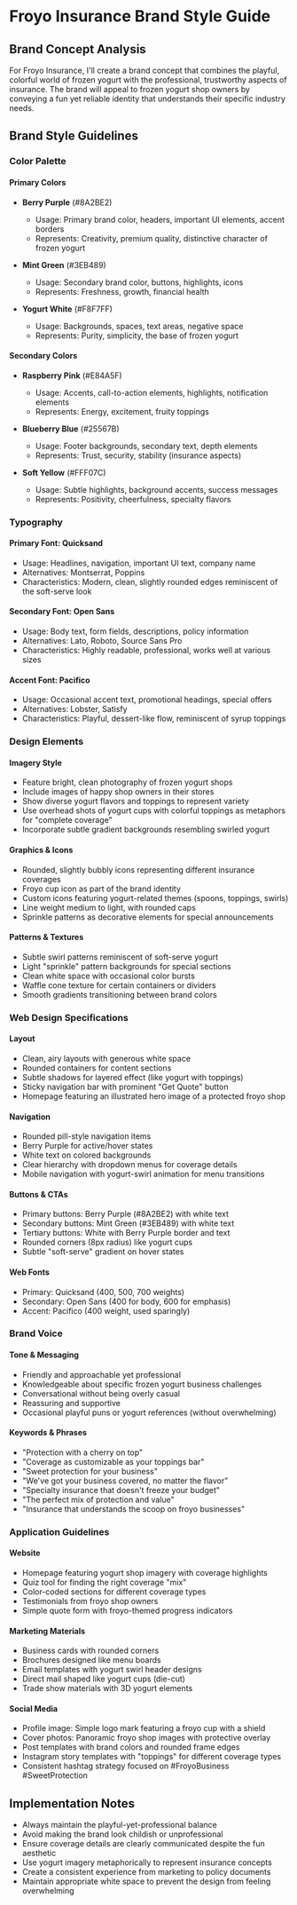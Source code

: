 # Froyo Insurance Brand Style Guide

## Brand Concept Analysis
For Froyo Insurance, I'll create a brand concept that combines the playful, colorful world of frozen yogurt with the professional, trustworthy aspects of insurance. The brand will appeal to frozen yogurt shop owners by conveying a fun yet reliable identity that understands their specific industry needs.

## Brand Style Guidelines

### Color Palette

#### Primary Colors
- **Berry Purple** (#8A2BE2)
  - Usage: Primary brand color, headers, important UI elements, accent borders
  - Represents: Creativity, premium quality, distinctive character of frozen yogurt

- **Mint Green** (#3EB489)
  - Usage: Secondary brand color, buttons, highlights, icons
  - Represents: Freshness, growth, financial health

- **Yogurt White** (#F8F7FF)
  - Usage: Backgrounds, spaces, text areas, negative space
  - Represents: Purity, simplicity, the base of frozen yogurt

#### Secondary Colors
- **Raspberry Pink** (#E84A5F)
  - Usage: Accents, call-to-action elements, highlights, notification elements
  - Represents: Energy, excitement, fruity toppings

- **Blueberry Blue** (#25567B)
  - Usage: Footer backgrounds, secondary text, depth elements
  - Represents: Trust, security, stability (insurance aspects)

- **Soft Yellow** (#FFF07C)
  - Usage: Subtle highlights, background accents, success messages
  - Represents: Positivity, cheerfulness, specialty flavors

### Typography

#### Primary Font: Quicksand
- Usage: Headlines, navigation, important UI text, company name
- Alternatives: Montserrat, Poppins
- Characteristics: Modern, clean, slightly rounded edges reminiscent of the soft-serve look

#### Secondary Font: Open Sans
- Usage: Body text, form fields, descriptions, policy information
- Alternatives: Lato, Roboto, Source Sans Pro
- Characteristics: Highly readable, professional, works well at various sizes

#### Accent Font: Pacifico
- Usage: Occasional accent text, promotional headings, special offers
- Alternatives: Lobster, Satisfy
- Characteristics: Playful, dessert-like flow, reminiscent of syrup toppings

### Design Elements

#### Imagery Style
- Feature bright, clean photography of frozen yogurt shops
- Include images of happy shop owners in their stores
- Show diverse yogurt flavors and toppings to represent variety
- Use overhead shots of yogurt cups with colorful toppings as metaphors for "complete coverage"
- Incorporate subtle gradient backgrounds resembling swirled yogurt

#### Graphics & Icons
- Rounded, slightly bubbly icons representing different insurance coverages
- Froyo cup icon as part of the brand identity
- Custom icons featuring yogurt-related themes (spoons, toppings, swirls)
- Line weight medium to light, with rounded caps
- Sprinkle patterns as decorative elements for special announcements

#### Patterns & Textures
- Subtle swirl patterns reminiscent of soft-serve yogurt
- Light "sprinkle" pattern backgrounds for special sections
- Clean white space with occasional color bursts
- Waffle cone texture for certain containers or dividers
- Smooth gradients transitioning between brand colors

### Web Design Specifications

#### Layout
- Clean, airy layouts with generous white space
- Rounded containers for content sections
- Subtle shadows for layered effect (like yogurt with toppings)
- Sticky navigation bar with prominent "Get Quote" button
- Homepage featuring an illustrated hero image of a protected froyo shop

#### Navigation
- Rounded pill-style navigation items
- Berry Purple for active/hover states
- White text on colored backgrounds
- Clear hierarchy with dropdown menus for coverage details
- Mobile navigation with yogurt-swirl animation for menu transitions

#### Buttons & CTAs
- Primary buttons: Berry Purple (#8A2BE2) with white text
- Secondary buttons: Mint Green (#3EB489) with white text
- Tertiary buttons: White with Berry Purple border and text
- Rounded corners (8px radius) like yogurt cups
- Subtle "soft-serve" gradient on hover states

#### Web Fonts
- Primary: Quicksand (400, 500, 700 weights)
- Secondary: Open Sans (400 for body, 600 for emphasis)
- Accent: Pacifico (400 weight, used sparingly)

### Brand Voice

#### Tone & Messaging
- Friendly and approachable yet professional
- Knowledgeable about specific frozen yogurt business challenges
- Conversational without being overly casual
- Reassuring and supportive
- Occasional playful puns or yogurt references (without overwhelming)

#### Keywords & Phrases
- "Protection with a cherry on top"
- "Coverage as customizable as your toppings bar"
- "Sweet protection for your business"
- "We've got your business covered, no matter the flavor"
- "Specialty insurance that doesn't freeze your budget"
- "The perfect mix of protection and value"
- "Insurance that understands the scoop on froyo businesses"

### Application Guidelines

#### Website
- Homepage featuring yogurt shop imagery with coverage highlights
- Quiz tool for finding the right coverage "mix"
- Color-coded sections for different coverage types
- Testimonials from froyo shop owners
- Simple quote form with froyo-themed progress indicators

#### Marketing Materials
- Business cards with rounded corners
- Brochures designed like menu boards
- Email templates with yogurt swirl header designs
- Direct mail shaped like yogurt cups (die-cut)
- Trade show materials with 3D yogurt elements

#### Social Media
- Profile image: Simple logo mark featuring a froyo cup with a shield
- Cover photos: Panoramic froyo shop images with protective overlay
- Post templates with brand colors and rounded frame edges
- Instagram story templates with "toppings" for different coverage types
- Consistent hashtag strategy focused on #FroyoBusiness #SweetProtection

## Implementation Notes
- Always maintain the playful-yet-professional balance
- Avoid making the brand look childish or unprofessional
- Ensure coverage details are clearly communicated despite the fun aesthetic
- Use yogurt imagery metaphorically to represent insurance concepts
- Create a consistent experience from marketing to policy documents
- Maintain appropriate white space to prevent the design from feeling overwhelming

